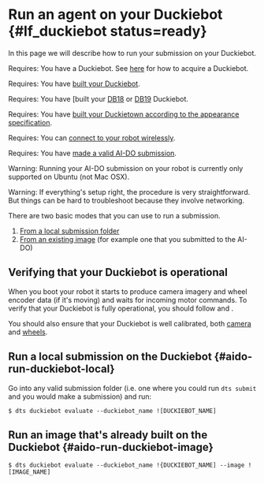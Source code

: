 # Run an agent on your Duckiebot {#lf_duckiebot status=ready}

In this page we will describe how to run your submission on your Duckiebot.


<div class='requirements' markdown='1'>

Requires: You have a Duckiebot. See [here](https://www.duckietown.org/about/hardware)
for how to acquire a Duckiebot.

Requires: You have [built your Duckiebot](+opmanual_duckiebot#assembling-duckiebot-db18).

Requires: You have [built your [DB18](+opmanual_duckiebot#assembling-duckiebot-db18) or [DB19](+opmanual_duckiebot#assembling-duckiebot-db19) Duckiebot.

Requires: You have [built your Duckietown according to the appearance specification](+opmanual_duckietown#dt-ops-appearance-specifications).

Requires: You can [connect to your robot wirelessly](+opmanual_duckiebot#duckiebot-network).

Requires: You have [made a valid AI-DO submission](#cm-first).

</div>


Warning: Running your AI-DO submission on your robot is currently only supported on Ubuntu (not Mac OSX).

Warning: If everything's setup right, the procedure is very straightforward. But things can be hard to troubleshoot because they involve networking.

There are two basic modes that you can use to run a submission.

 1. [From a local submission folder](#aido-run-duckiebot-local)
 2. [From an existing image](#aido-run-duckiebot-image) (for example one that you submitted to the AI-DO)

## Verifying that your Duckiebot is operational

When you boot your robot it starts to produce camera imagery and wheel encoder data (if it's moving) and waits for incoming motor commands. To verify that your Duckiebot is fully operational, you should follow [](+opmanual_duckiebot#rc-control) and [](+opmanual_duckiebot#read-camera-data). 

You should also ensure that your Duckiebot is well calibrated, both [camera](+opmanual_duckiebot#camera-calib) and [wheels](+opmanual_duckiebot#wheel-calibration).


## Run a local submission on the Duckiebot {#aido-run-duckiebot-local}

Go into any valid submission folder (i.e. one where you could run `dts submit` and you would make a submission) and run:

    $ dts duckiebot evaluate --duckiebot_name ![DUCKIEBOT_NAME]

## Run an image that's already built on the Duckiebot {#aido-run-duckiebot-image}

    $ dts duckiebot evaluate --duckiebot_name !{DUCKIEBOT_NAME] --image ![IMAGE_NAME]
